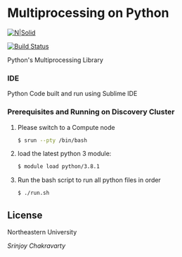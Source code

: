 # Multiprocessing on Python 

[![N|Solid](https://cldup.com/dTxpPi9lDf.thumb.png)](https://nodesource.com/products/nsolid)

[![Build Status](https://travis-ci.org/joemccann/dillinger.svg?branch=master)](https://travis-ci.org/joemccann/dillinger)

Python's Multiprocessing Library

### IDE 

Python Code built and run using Sublime IDE

### Prerequisites and Running on Discovery Cluster

1. Please switch to a Compute node 
    ```sh
    $ srun --pty /bin/bash
    ```
2. load the latest python 3 module:
    ```sh
    $ module load python/3.8.1
    ```
3. Run the bash script to run all python files in order
    ```sh
    $ ./run.sh
    ```
    
License
----

Northeastern University

_Srinjoy Chakravarty_
